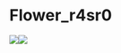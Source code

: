 # Flower_r4sr0
<a href="https://github.com/FlowerYT6/FlowerYT6/blob/main/README.md"><imb align="center" src="https://github-profile-trophy.vercel.app/?username=FlowerYT6&theme=transparent"></a>
<a href="https://github.com/FlowerYT6/FlowerYT6/blob/main/README.md"><img align="center" src="https://github-readme-stats.vercel.app/api?username=FlowerYT6&show_icons=true&include_all_commits=true&theme=buefy&hide_border=true"></a><a href="https://github.com/FlowerYT6/FlowerYT6/blob/main/README.md/"><img align="center" src="https://github-readme-stats.vercel.app/api/top-langs/?username=FlowerYT6&layout=compact&theme=buefy&hide_border=true"></a>
